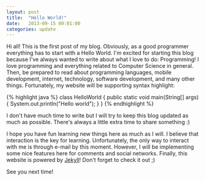 ```yaml
---
layout: post
title:  "Hello World!"
date:   2013-09-15 00:01:00
categories: update
---
```


Hi all! This is the first post of my blog. Obviously, as a good programmer everything has to start with a Hello World. 
I'm excited for starting this blog because I've always wanted to write about what I love to do: Programming! I love programming and everything related to Computer Science in general. Then, be prepared to read about programming languages, mobile development, internet, technology, software development, and many other things. Fortunately, my website will be supporting syntax highlight:

{% highlight java %}
class HelloWorld {
    public static void main(String[] args) {
        System.out.println("Hello world");
    }
}
{% endhighlight %}

I don't have much time to write but I will try to keep this blog updated as much as possible. There's always a little extra time to share something :)

I hope you have fun learning new things here as much as I will. I believe that interaction is the key for learning. Unfortunately, the only way to interact with me is through e-mail by this moment. However, I will be implementing some nice features here for comments and social networks.
Finally, this website is powered by [Jekyll](https://jekyllrb.com)! Don't forget to check it out ;)


See you next time!
